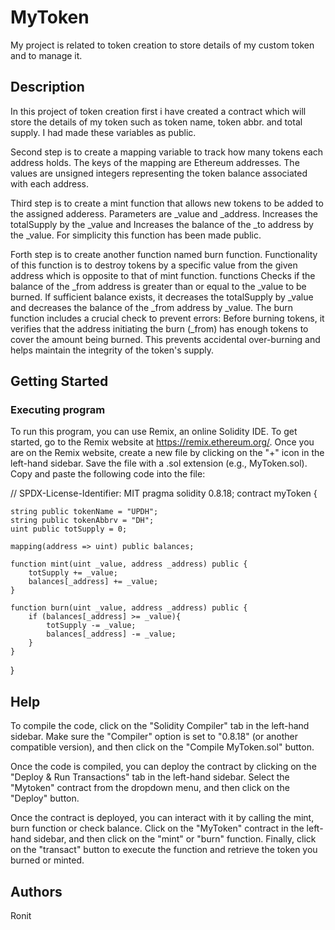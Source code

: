 # MyToken

My project is related to token creation to store details of my custom token and to manage it.

## Description

In this project of token creation first i have created a contract which will store the details of my token such as token name, token abbr. and total supply. 
I had made these variables as public. 

Second step is to create a mapping variable to track how many tokens each address holds. The keys of the mapping are Ethereum addresses.
The values are unsigned integers representing the token balance associated with each address.

Third step is to create a mint function that allows new tokens to be added to the assigned adderess. Parameters are _value and _address. Increases the totalSupply by the _value and
Increases the balance of the _to address by the _value. For simplicity this function has been made public.

Forth step is to create another function named burn function. Functionality of this function is to destroy tokens by a specific value from the given address which is opposite to 
that of mint function. functions Checks if the balance of the _from address is greater than or equal to the _value to be burned. If sufficient balance exists, it decreases the 
totalSupply by _value and decreases the balance of the _from address by _value. 
The burn function includes a crucial check to prevent errors:
Before burning tokens, it verifies that the address initiating the burn (_from) has enough tokens to cover the amount being burned. 
This prevents accidental over-burning and helps maintain the integrity of the token's supply.

## Getting Started

### Executing program

To run this program, you can use Remix, an online Solidity IDE. To get started, go to the Remix website at https://remix.ethereum.org/.
Once you are on the Remix website, create a new file by clicking on the "+" icon in the left-hand sidebar. Save the file with a .sol extension (e.g., MyToken.sol). 
Copy and paste the following code into the file:

// SPDX-License-Identifier: MIT
pragma solidity 0.8.18;
contract myToken {

    string public tokenName = "UPDH";
    string public tokenAbbrv = "DH";
    uint public totSupply = 0; 

    mapping(address => uint) public balances;

    function mint(uint _value, address _address) public {
        totSupply += _value;
        balances[_address] += _value;
    }

    function burn(uint _value, address _address) public {
        if (balances[_address] >= _value){
            totSupply -= _value;
            balances[_address] -= _value;
        }
    }
}

## Help

To compile the code, click on the "Solidity Compiler" tab in the left-hand sidebar. Make sure the "Compiler" option is set to "0.8.18" 
(or another compatible version), and then click on the "Compile MyToken.sol" button.

Once the code is compiled, you can deploy the contract by clicking on the "Deploy & Run Transactions" tab in the left-hand sidebar. 
Select the "Mytoken" contract from the dropdown menu, and then click on the "Deploy" button.

Once the contract is deployed, you can interact with it by calling the mint, burn function or check balance. Click on the "MyToken" 
contract in the left-hand sidebar, and then click on the "mint" or "burn" function. Finally, click on the "transact" button to execute the 
function and retrieve the token you burned or minted.

## Authors

Ronit 
